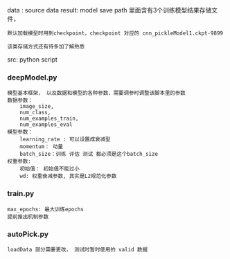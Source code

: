 data : source data
result: model save path
	里面含有3个训练模型结果存储文件，

	默认加载模型时用到checkpoint，checkpoint 对应的 cnn_pickleModel1.ckpt-9899

	该类存储方式还有待多加了解熟悉


src: python script

### deepModel.py
 	
	模型基本框架， 以及数据和模型的各种参数，需要调参时调整该脚本里的参数
	数据参数：
		image_size, 
		num_class, 
		num_examples_train, 
		num_examples_eval
	模型参数：
		learning_rate : 可以设置成衰减型
		momentum： 动量
		batch_size：训练 评估 测试 都必须是这个batch_size
	权重参数:
		初始值： 初始值不能过小
		wd: 权重衰减参数, 其实是L2规范化参数


### train.py

	max_epochs: 最大训练epochs
	提前推出机制参数 


### autoPick.py

	loadData 部分需要更改， 测试时暂时使用的 valid 数据
